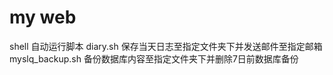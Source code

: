 # my web
shell   自动运行脚本
diary.sh    保存当天日志至指定文件夹下并发送邮件至指定邮箱
myslq_backup.sh 备份数据库内容至指定文件夹下并删除7日前数据库备份
